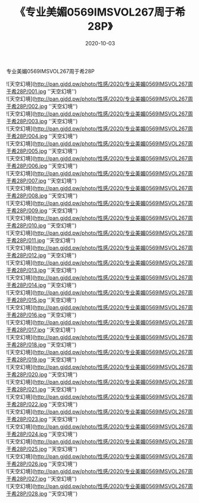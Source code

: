 ﻿---
layout: post
title:  《专业美媚0569IMSVOL267周于希28P》
date:   2020-10-03
img: http://pan.gjdd.pw/photo/性感/2020/专业美媚0569IMSVOL267周于希28P/000.jpg
categories: [美女, 性感, 泳衣]
---

专业美媚0569IMSVOL267周于希28P



![天空幻境](http://pan.gjdd.pw/photo/性感/2020/专业美媚0569IMSVOL267周于希28P/001.jpg ''天空幻境'') <br>
![天空幻境](http://pan.gjdd.pw/photo/性感/2020/专业美媚0569IMSVOL267周于希28P/002.jpg ''天空幻境'') <br>
![天空幻境](http://pan.gjdd.pw/photo/性感/2020/专业美媚0569IMSVOL267周于希28P/003.jpg ''天空幻境'') <br>
![天空幻境](http://pan.gjdd.pw/photo/性感/2020/专业美媚0569IMSVOL267周于希28P/004.jpg ''天空幻境'') <br>
![天空幻境](http://pan.gjdd.pw/photo/性感/2020/专业美媚0569IMSVOL267周于希28P/005.jpg ''天空幻境'') <br>
![天空幻境](http://pan.gjdd.pw/photo/性感/2020/专业美媚0569IMSVOL267周于希28P/006.jpg ''天空幻境'') <br>
![天空幻境](http://pan.gjdd.pw/photo/性感/2020/专业美媚0569IMSVOL267周于希28P/007.jpg ''天空幻境'') <br>
![天空幻境](http://pan.gjdd.pw/photo/性感/2020/专业美媚0569IMSVOL267周于希28P/008.jpg ''天空幻境'') <br>
![天空幻境](http://pan.gjdd.pw/photo/性感/2020/专业美媚0569IMSVOL267周于希28P/009.jpg ''天空幻境'') <br>
![天空幻境](http://pan.gjdd.pw/photo/性感/2020/专业美媚0569IMSVOL267周于希28P/010.jpg ''天空幻境'') <br>
![天空幻境](http://pan.gjdd.pw/photo/性感/2020/专业美媚0569IMSVOL267周于希28P/011.jpg ''天空幻境'') <br>
![天空幻境](http://pan.gjdd.pw/photo/性感/2020/专业美媚0569IMSVOL267周于希28P/012.jpg ''天空幻境'') <br>
![天空幻境](http://pan.gjdd.pw/photo/性感/2020/专业美媚0569IMSVOL267周于希28P/013.jpg ''天空幻境'') <br>
![天空幻境](http://pan.gjdd.pw/photo/性感/2020/专业美媚0569IMSVOL267周于希28P/014.jpg ''天空幻境'') <br>
![天空幻境](http://pan.gjdd.pw/photo/性感/2020/专业美媚0569IMSVOL267周于希28P/015.jpg ''天空幻境'') <br>
![天空幻境](http://pan.gjdd.pw/photo/性感/2020/专业美媚0569IMSVOL267周于希28P/016.jpg ''天空幻境'') <br>
![天空幻境](http://pan.gjdd.pw/photo/性感/2020/专业美媚0569IMSVOL267周于希28P/017.jpg ''天空幻境'') <br>
![天空幻境](http://pan.gjdd.pw/photo/性感/2020/专业美媚0569IMSVOL267周于希28P/018.jpg ''天空幻境'') <br>
![天空幻境](http://pan.gjdd.pw/photo/性感/2020/专业美媚0569IMSVOL267周于希28P/019.jpg ''天空幻境'') <br>
![天空幻境](http://pan.gjdd.pw/photo/性感/2020/专业美媚0569IMSVOL267周于希28P/020.jpg ''天空幻境'') <br>
![天空幻境](http://pan.gjdd.pw/photo/性感/2020/专业美媚0569IMSVOL267周于希28P/021.jpg ''天空幻境'') <br>
![天空幻境](http://pan.gjdd.pw/photo/性感/2020/专业美媚0569IMSVOL267周于希28P/022.jpg ''天空幻境'') <br>
![天空幻境](http://pan.gjdd.pw/photo/性感/2020/专业美媚0569IMSVOL267周于希28P/023.jpg ''天空幻境'') <br>
![天空幻境](http://pan.gjdd.pw/photo/性感/2020/专业美媚0569IMSVOL267周于希28P/024.jpg ''天空幻境'') <br>
![天空幻境](http://pan.gjdd.pw/photo/性感/2020/专业美媚0569IMSVOL267周于希28P/025.jpg ''天空幻境'') <br>
![天空幻境](http://pan.gjdd.pw/photo/性感/2020/专业美媚0569IMSVOL267周于希28P/026.jpg ''天空幻境'') <br>
![天空幻境](http://pan.gjdd.pw/photo/性感/2020/专业美媚0569IMSVOL267周于希28P/027.jpg ''天空幻境'') <br>
![天空幻境](http://pan.gjdd.pw/photo/性感/2020/专业美媚0569IMSVOL267周于希28P/028.jpg ''天空幻境'') <br>